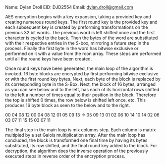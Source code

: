 Name: Dylan Droll
EID: DJD2554
Email: dylan.droll@gmail.com

AES encryption begins with a key expansion, taking a provided key and creating numerous round keys.
The first round key is the provided key and each subsequent key is created by preforming transformations
on the previous 32 bit words. The previous word is left shifted once and the first character is cycled
to the back. Then the bytes of the word are substituted with their respective entries in the S-box, mirroring
a future step in the process. Finally the first byte in the word has bitwise exclusive or performed on it
with a value from the rcon array. These steps are performed until all the round keys have been created.

Once round keys have been generated, the main loop of the algorithm is invoked. 16 byte blocks are encrypted
by first performing bitwise exclusive or with the first round key bytes. Next, each byte of the block is replaced
by its corresponding byte in the S-Box. Next, the block of 16 bytes, arranged as you can see below and to
the left, has each of its horizontal rows shifted to the left a number of times equal to their position in the
block. Therefore the top is shifted 0 times, the row below is shifted left once, etc. This produces 16 byte block
as seen to the below and to the right. 

00 04 08 12    00 04 08 12
01 05 09 13 -> 05 09 13 01
02 06 10 14    10 14 02 06
03 07 11 15    15 03 07 11

The final step in the main loop is mix columns step. Each column is matrix multipied by a set Galois 
multiplication array. After the main loop has concluded, the block is transformed one final time by having
its bytes substituted, its row shifted, and the final round key added to the block. For decryption, the algorithm 
does the inverse operation of the previously executed steps in reverse order of the encryption process. 
